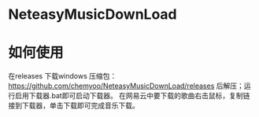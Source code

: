 # NeteasyMusicDownLoad
# 如何使用
在releases 下载windows 压缩包：https://github.com/chemyoo/NeteasyMusicDownLoad/releases 后解压；运行启用下载器.bat即可启动下载器。
在网易云中要下载的歌曲右击鼠标，复制链接到下载器，单击下载即可完成音乐下载。

